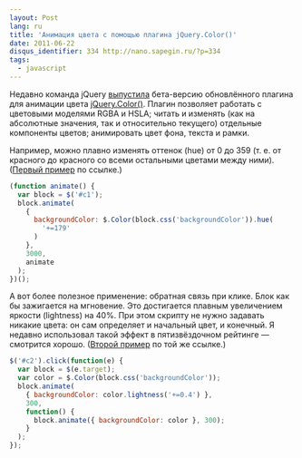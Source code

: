 ```yaml
---
layout: Post
lang: ru
title: 'Анимация цвета с помощью плагина jQuery.Color()'
date: 2011-06-22
disqus_identifier: 334 http://nano.sapegin.ru/?p=334
tags:
  - javascript
---
```


Недавно команда jQuery [выпустила](http://blog.jquery.com/2011/05/31/jquery-color-v2-beta-1-released/) бета-версию обновлённого плагина для анимации цвета [jQuery.Color()](https://github.com/jquery/jquery-color). Плагин позволяет работать с цветовыми моделями RGBA и HSLA; читать и изменять (как на абсолютные значения, так и относительно текущего) отдельные компоненты цветов; анимировать цвет фона, текста и рамки.

Например, можно плавно изменять оттенок (hue) от 0 до 359 (т. е. от красного до красного со всеми остальными цветами между ними). ([Первый пример](http://jsfiddle.net/sapegin/Ssy7T/) по ссылке.)

```javascript
(function animate() {
  var block = $('#c1');
  block.animate(
    {
      backgroundColor: $.Color(block.css('backgroundColor')).hue(
        '+=179'
      )
    },
    3000,
    animate
  );
})();
```

А вот более полезное применение: обратная связь при клике. Блок как бы зажигается на мгновение. Это достигается плавным увеличением яркости (lightness) на 40%. При этом скрипту не нужно задавать никакие цвета: он сам определяет и начальный цвет, и конечный. Я недавно использовал такой эффект в пятизвёздочном рейтинге — смотрится хорошо. ([Второй пример](http://jsfiddle.net/sapegin/Ssy7T/) по той же ссылке.)

```javascript
$('#c2').click(function(e) {
  var block = $(e.target);
  var color = $.Color(block.css('backgroundColor'));
  block.animate(
    { backgroundColor: color.lightness('+=0.4') },
    300,
    function() {
      block.animate({ backgroundColor: color }, 300);
    }
  );
});
```
